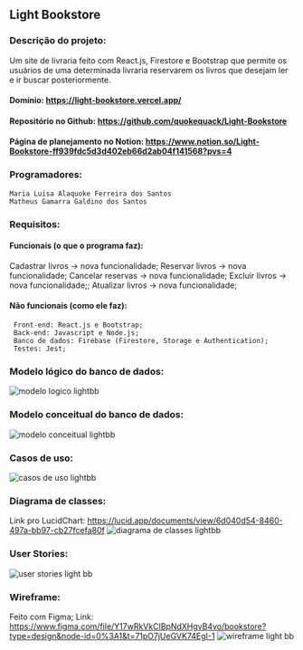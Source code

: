 ## Light Bookstore

### Descrição do projeto:
Um site de livraria feito com React.js, Firestore e Bootstrap que permite os usuários de uma determinada livraria reservarem os livros que desejam ler e ir buscar posteriormente.
#### Domínio: https://light-bookstore.vercel.app/
#### Repositório no Github: https://github.com/quokequack/Light-Bookstore
#### Página de planejamento no Notion: https://www.notion.so/Light-Bookstore-ff939fdc5d3d402eb66d2ab04f141568?pvs=4

### Programadores:
	Maria Luísa Alaquoke Ferreira dos Santos
	Matheus Gamarra Galdino dos Santos

### Requisitos:
#### Funcionais (o que o programa faz):

   Cadastrar livros  → nova funcionalidade;
   Reservar livros  → nova funcionalidade;
   Cancelar reservas  → nova funcionalidade;
   Excluir livros → nova funcionalidade;;
   Atualizar livros → nova funcionalidade;
   
#### Não funcionais (como ele faz):

     Front-end: React.js e Bootstrap;
     Back-end: Javascript e Node.js;
     Banco de dados: Firebase (Firestore, Storage e Authentication);
     Testes: Jest;

### Modelo lógico do banco de dados:
![modelo logico lightbb](https://github.com/quokequack/Light-Bookstore/assets/88796071/02c9cf77-a4ac-463f-88b2-9f5c32098c68)

### Modelo conceitual do banco de dados:
![modelo conceitual lightbb](https://github.com/quokequack/Light-Bookstore/assets/88796071/07745f08-0444-4c0b-9783-e1ffd2cb41fe)

### Casos de uso:
![casos de uso lightbb](https://github.com/quokequack/Light-Bookstore/assets/88796071/d4302882-a174-4590-9343-a57813b10633)

### Diagrama de classes:
Link pro LucidChart: https://lucid.app/documents/view/6d040d54-8460-497a-bb97-cb27fcefa80f
![diagrama de classes lightbb](https://github.com/quokequack/Light-Bookstore/assets/88796071/a33a03b2-9f7e-489b-9a01-369e36c33e51)

### User Stories:
![user stories light bb](https://github.com/quokequack/Light-Bookstore/assets/88796071/7f1ea543-643c-4ca3-8e41-7106b847d6d7)

### Wireframe:
Feito com Figma;
Link: https://www.figma.com/file/Y17wRkVkCIBpNdXHgvB4vo/bookstore?type=design&node-id=0%3A1&t=71pO7jUeGVK74EgI-1
![wireframe light bb](https://github.com/quokequack/Light-Bookstore/assets/88796071/65afaf9f-49dc-4d4a-953e-2e36c1885b65)
